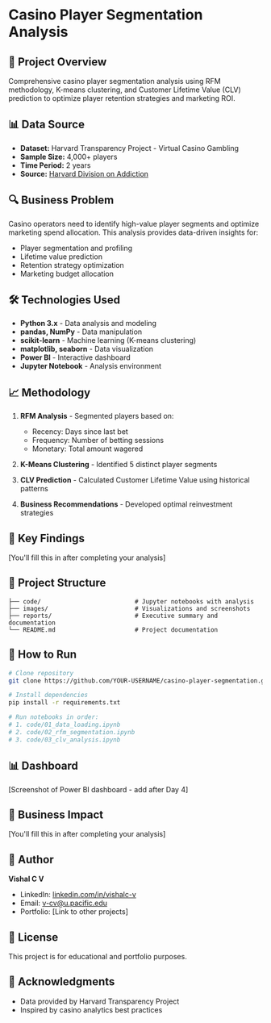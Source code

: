 # Casino Player Segmentation Analysis

## 🎯 Project Overview
Comprehensive casino player segmentation analysis using RFM methodology, K-means clustering, and Customer Lifetime Value (CLV) prediction to optimize player retention strategies and marketing ROI.

## 📊 Data Source
- **Dataset:** Harvard Transparency Project - Virtual Casino Gambling
- **Sample Size:** 4,000+ players
- **Time Period:** 2 years
- **Source:** [Harvard Division on Addiction](http://www.thetransparencyproject.org/)

## 🔍 Business Problem
Casino operators need to identify high-value player segments and optimize marketing spend allocation. This analysis provides data-driven insights for:
- Player segmentation and profiling
- Lifetime value prediction
- Retention strategy optimization
- Marketing budget allocation

## 🛠️ Technologies Used
- **Python 3.x** - Data analysis and modeling
- **pandas, NumPy** - Data manipulation
- **scikit-learn** - Machine learning (K-means clustering)
- **matplotlib, seaborn** - Data visualization
- **Power BI** - Interactive dashboard
- **Jupyter Notebook** - Analysis environment

## 📈 Methodology
1. **RFM Analysis** - Segmented players based on:
   - Recency: Days since last bet
   - Frequency: Number of betting sessions
   - Monetary: Total amount wagered

2. **K-Means Clustering** - Identified 5 distinct player segments

3. **CLV Prediction** - Calculated Customer Lifetime Value using historical patterns

4. **Business Recommendations** - Developed optimal reinvestment strategies

## 🎲 Key Findings
[You'll fill this in after completing your analysis]

## 📁 Project Structure
```
├── code/                          # Jupyter notebooks with analysis
├── images/                        # Visualizations and screenshots
├── reports/                       # Executive summary and documentation
└── README.md                      # Project documentation
```

## 🚀 How to Run
```bash
# Clone repository
git clone https://github.com/YOUR-USERNAME/casino-player-segmentation.git

# Install dependencies
pip install -r requirements.txt

# Run notebooks in order:
# 1. code/01_data_loading.ipynb
# 2. code/02_rfm_segmentation.ipynb
# 3. code/03_clv_analysis.ipynb
```

## 📊 Dashboard
[Screenshot of Power BI dashboard - add after Day 4]

## 💼 Business Impact
[You'll fill this in after completing your analysis]

## 👤 Author
**Vishal C V**
- LinkedIn: [linkedin.com/in/vishalc-v](https://www.linkedin.com/in/vishalc-v)
- Email: v-cv@u.pacific.edu
- Portfolio: [Link to other projects]

## 📝 License
This project is for educational and portfolio purposes.

## 🙏 Acknowledgments
- Data provided by Harvard Transparency Project
- Inspired by casino analytics best practices
